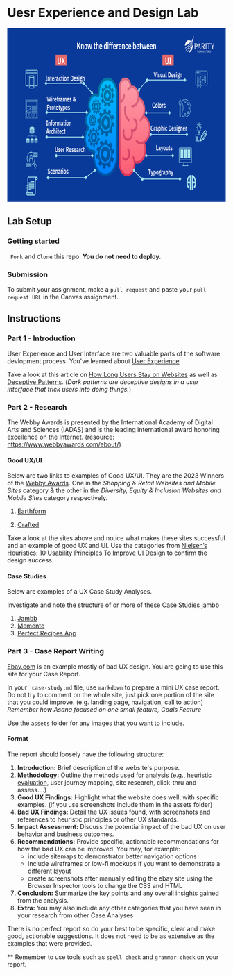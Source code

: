 # Uesr Experience and Design Lab

<img src='assets/design.png' alt="ux/ui chart" width="600" height="400">

## Lab Setup

### Getting started

` Fork` and `Clone` this repo. **You do not need to deploy.**

### Submission

To submit your assignment, make a `pull request` and paste your `pull request URL` in the Canvas assignment.

## Instructions

### Part 1 - Introduction

User Experience and User Interface are two valuable parts of the software devlopment process. You've learned about [User Experience](https://blog.hubspot.com/marketing/ux-user-experience)

Take a look at this article on [How Long Users Stay on Websites](://www.httpsnngroup.com/articles/how-long-do-users-stay-on-web-pages/) as well as [Deceptive Patterns](https://darkpatterns.org/). (_Dark patterns are deceptive designs in a user interface that trick users into doing things._)

### Part 2 - Research

The Webby Awards is presented by the International Academy of Digital Arts and Sciences (IADAS) and is the leading international award honoring excellence on the Internet. (resource: https://www.webbyawards.com/about/)

#### Good UX/UI

Below are two links to examples of Good UX/UI. They are the 2023 Winners of the [Webby Awards](https://www.webbyawards.com/). One in the _Shopping & Retail Websites and Mobile Sites_ category & the other in the _Diversity, Equity & Inclusion Websites and Mobile Sites_ category respectively.

1. [Earthform](https://basement.studio/)

1. [Crafted](https://experiencecrafted.com/)

Take a look at the sites above and notice what makes these sites successful and an example of good UX and UI. Use the categories from [Nielsen’s Heuristics: 10 Usability Principles To Improve UI Design](https://aelaschool.com/en/interactiondesign/10-usability-heuristics-ui-design/) to confirm the design success.

#### Case Studies

Below are examples of a UX Case Study Analyses.

Investigate and note the structure of or more of these Case Studies
jambb
1. [Jambb](https://www.finna.wang/)
1. [Memento](https://mahsakeyhani.com/memento.html)
1. [Perfect Recipes App](https://blog.tubikstudio.com/case-study-recipes-app-ux-design/)

### Part 3 - Case Report Writing

[Ebay.com](http://ebay.com) is an example mostly of bad UX design. You are going to use this site for your Case Report.

In your ` case-study.md` file, use `markdown` to prepare a mini UX case report. Do not try to comment on the whole site, just pick one portion of the site that you could improve. (e.g. landing page, navigation, call to action) _Remember how Asana focused on one small feature, Goals Feature_

Use the `assets` folder for any images that you want to include.

#### Format

The report should loosely have the following structure:

1. **Introduction:** Brief description of the website's purpose.
1. **Methodology:** Outline the methods used for analysis (e.g., [heuristic evaluation](https://aelaschool.com/en/interactiondesign/10-usability-heuristics-ui-design/), user journey mapping, site research, click-thru and assess....)
1. **Good UX Findings:** Highlight what the website does well, with specific examples. (if you use screenshots include them in the assets folder)
1. **Bad UX Findings:** Detail the UX issues found, with screenshots and references to heuristic principles or other UX standards.
1. **Impact Assessment:** Discuss the potential impact of the bad UX on user behavior and business outcomes.
1. **Recommendations:** Provide specific, actionable recommendations for how the bad UX can be improved.
   You may, for example:
   - include sitemaps to demonstrator better navigation options
   - include wireframes or low-fi mockups if you want to demonstrate a different layout
   - create screenshots after manually editing the ebay site using the Browser Inspector tools to change the CSS and HTML
1. **Conclusion:** Summarize the key points and any overall insights gained from the analysis.
1. **Extra:** You may also include any other categories that you have seen in your research from other Case Analyses

There is no perfect report so do your best to be specific, clear and make good, actionable suggestions. It does not need to be as extensive as the examples that were provided.

\*\* Remember to use tools such as `spell check` and `grammar check` on your report.
